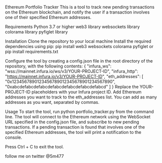 Ethereum Portfolio Tracker
This is a tool to track new pending transactions on the Ethereum blockchain, and notify the user if a transaction involves one of their specified Ethereum addresses.

Requirements
Python 3.7 or higher
web3 library
websockets library
colorama library
pyfiglet library

Installation
Clone the repository to your local machine
Install the required dependencies using pip:
pip install web3 websockets colorama pyfiglet
or
pip install requirements.txt

Configure the tool by creating a config.json file in the root directory of the repository, with the following contents:
{
    "infura_ws": "wss://mainnet.infura.io/ws/v3/YOUR-PROJECT-ID",
    "infura_http": "https://mainnet.infura.io/v3/YOUR-PROJECT-ID",
    "eth_addresses": [
        "0x1234567890123456789012345678901234567890",
        "0xabcdefabcdefabcdefabcdefabcdefabcdefabcd"
    ]
}
Replace the YOUR-PROJECT-ID placeholders with your Infura project ID.
Add Ethereum addresses you want to track to the eth_addresses list. You can add as many addresses as you want, separated by commas.

Usage
To start the tool, run python portfolio_tracker.py from the command line.
The tool will connect to the Ethereum network using the WebSocket URL specified in the config.json file, and subscribe to new pending transactions. If a pending transaction is found that involves one of the specified Ethereum addresses, the tool will print a notification to the console.

Press Ctrl + C to exit the tool.

follow me on twitter @5m477
